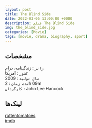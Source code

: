 ```yaml
---
layout: post
title: The Blind Side
date: 2022-03-05 13:00:00 +0000
description: فیلم The Blind Side
img: the_blind_side.jpg
categories: [Movie]
tags: [movie, drama, biography, sport]
---
```



## مشخصات

`ژانر` : زندگینامه، درام  
`کشور` : آمریکا  
`سال تولید` : 2009  
`مدت زمان` : 2h 09m  
`کارگردان` : John Lee Hancock

## لینک‌ها

[rottentomatoes](https://www.rottentomatoes.com/m/1212694-blind_side)  
[imdb](https://www.imdb.com/title/tt0878804/)